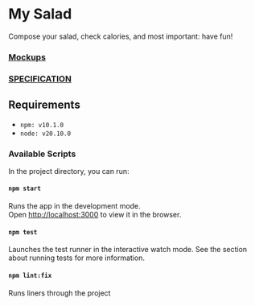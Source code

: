 # My Salad

Compose your salad, check calories, and most important: have fun!

### [Mockups](https://www.figma.com/file/0Haqyd3J7QX0849RuskYaP/Sa%C5%82atka?node-id=1%3A10&mode=dev)
### [SPECIFICATION](https://github.com/deployed/my-salad/blob/main/SPECIFICATION/SPECIFICATION.md)

## Requirements

- `npm: v10.1.0`
- `node: v20.10.0`

### Available Scripts

In the project directory, you can run:

#### `npm start`

Runs the app in the development mode.\
Open [http://localhost:3000](http://localhost:3000) to view it in the browser.

#### `npm test`

Launches the test runner in the interactive watch mode.
See the section about running tests for more information.

#### `npm lint:fix`

Runs liners through the project
